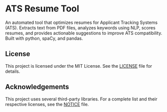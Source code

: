 # ATS Resume Tool
An automated tool that optimizes resumes for Applicant Tracking Systems (ATS). Extracts text from PDF files, analyzes keywords using NLP, scores resumes, and provides actionable suggestions to improve ATS compatibility. Built with python, spaCy, and pandas.

## License

This project is licensed under the MIT License. See the [LICENSE](LICENSE) file for details.

## Acknowledgements

This project uses several third-party libraries. For a complete list and their respective licenses, see the [NOTICE](NOTICE) file.

